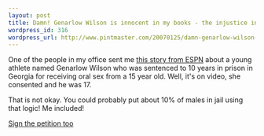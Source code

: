 ```yaml
--- 
layout: post
title: Damn! Genarlow Wilson is innocent in my books - the injustice in Georgia
wordpress_id: 316
wordpress_url: http://www.pintmaster.com/20070125/damn-genarlow-wilson-is-innocent-in-my-books-the-injustice-in-georgia/
---
```

One of the people in my office sent me <a href="http://sports.espn.go.com/espn/eticket/story?page=wilson">this story from ESPN</a> about a young athlete named Genarlow Wilson who was sentenced to 10 years in prison in Georgia for receiving oral sex from a 15 year old. Well, it's on video, she consented and he was 17. 

That is not okay. You could probably put about 10% of males in jail using that logic! Me included!

<a href="http://www.wilsonappeal.com/petition.php">Sign the petition too</a>
